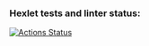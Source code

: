 ### Hexlet tests and linter status:
[![Actions Status](https://github.com/sddanilin/qa-engineer-project-85/workflows/hexlet-check/badge.svg)](https://github.com/sddanilin/qa-engineer-project-85/actions)